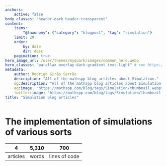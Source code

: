 ```yaml
---
anchors:
    active: false
body_classes: "header-dark header-transparent"
content:
    items:
        "@taxonomy": {"category": "blogpost", "tag": "simulation"}
    limit: 20
    order:
        by: date
        dir: desc
    pagination: true
hero_image_url: /user/themes/myquark/images/common_hero.webp
hero_classes: "parallax overlay-dark-gradient text-light" # see https://demo.getgrav.org/blog-skeleton/blog/hero-classes
metadata:
    author: Rodrigo Girão Serrão
    description: "All of the mathspp blog articles about Simulation."
    og:description: "All of the mathspp blog articles about Simulation."
    og:image: "https://mathspp.com/blog/tags/Simulation/thumbnail.webp"
    twitter:image: "https://mathspp.com/blog/tags/Simulation/thumbnail.webp"
title: "Simulation blog articles"
---
```



# The implementation of simulations of various sorts


<table class="stats-table">
    <thead>
        <tr>
            <th style="text-align: center;">4</th>
            <th style="text-align: center;">5,310</th>
            <th style="text-align: center;">700</th>
        </tr>
    </thead>
    <tbody>
        <tr>
            <td style="text-align: center;">articles</td>
            <td style="text-align: center;">words</td>
            <td style="text-align: center;">lines of code</td>
        </tr>
    </tbody>
</table>